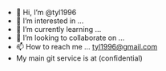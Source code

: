 - 👋 Hi, I’m @tyl1996
- 👀 I’m interested in ...
- 🌱 I’m currently learning ... 
- 💞️ I’m looking to collaborate on ...
- 📫 How to reach me ... tyl1996@gmail.com
- My main git service is at (confidential)

<!---
tyl1996/tyl1996 is a ✨ special ✨ repository because its `README.md` (this file) appears on your GitHub profile.
You can click the Preview link to take a look at your changes.
--->
